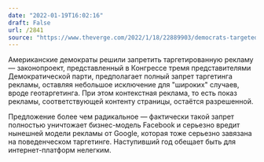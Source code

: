 ```yaml
---
date: "2022-01-19T16:02:16"
draft: False
url: /2841
source: "https://www.theverge.com/2022/1/18/22889903/democrats-targeted-advertising-facebook-google-surveillance?scrolla=5eb6d68b7fedc32c19ef33b4"
---
```


Американские демократы решили запретить таргетированную рекламу — законопроект, представленный в Конгрессе тремя представителями Демократической парти, предполагает полный запрет таргетинга рекламы, оставляя небольшое исключение для "широких" случаев, вроде геотаргетинга. При этом контекстная реклама, то есть показ рекламы, соответствующей контенту страницы, остаётся разрешенной.

Предложение более чем радикальное — фактически такой запрет полностью уничтожает бизнес-модель Facebook и серьезно вредит нынешней модели рекламы от Google, которая тоже серьезно завязана на поведенческом таргетинге. Наступивший год обещает быть для интернет-платформ нелегким.

